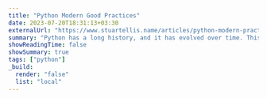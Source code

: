 ```yaml
---
title: "Python Modern Good Practices"
date: 2023-07-20T18:31:13+03:30
externalUrl: "https://www.stuartellis.name/articles/python-modern-practices/"
summary: "Python has a long history, and it has evolved over time. This article describes some agreed modern best practices by **Stuart Ellis**."
showReadingTime: false
showSummary: true
tags: ["python"]
_build:
  render: "false"
  list: "local"
---
```


